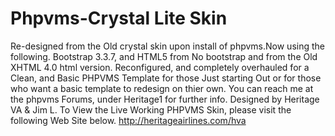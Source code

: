 # Phpvms-Crystal Lite Skin
Re-designed from the Old crystal skin upon install of phpvms.Now using the following.
Bootstrap 3.3.7, and HTML5 from No bootstrap and from the Old XHTML 4.0 html version.
Reconfigured, and completely overhauled for a Clean, and Basic PHPVMS Template for those
Just starting Out or for those who want a basic template to redesign on thier own.
You can reach me at the phpvms Forums, under Heritage1 for further info.
Designed by Heritage VA & Jim L.
To View the Live Working PHPVMS Skin, please visit the following Web Site below.
http://heritageairlines.com/hva
